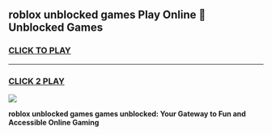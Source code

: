 
## roblox unblocked games Play Online 👋 Unblocked Games
<h3>
<a href="https://premium.freeplayer.one?title=roblox_unblocked_games&ref=19F">CLICK TO PLAY</a></h3>
<hr>

<h3>
<a href="https://premium.freeplayer.one?title=roblox_unblocked_games&ref=19F">CLICK 2 PLAY</a>
  
</h3>

<a href="https://premium.freeplayer.one?title=roblox_unblocked_games&ref=19F"><img src="https://clearcache.store/games.png"></a>


**roblox unblocked games games unblocked: Your Gateway to Fun and Accessible Online Gaming**
